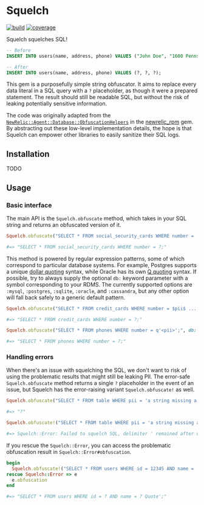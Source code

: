 # Squelch

[![build](https://github.com/ajvondrak/squelch/workflows/build/badge.svg)](https://github.com/ajvondrak/squelch/actions?query=workflow%3Abuild)
[![coverage](https://coveralls.io/repos/github/ajvondrak/squelch/badge.svg?branch=main)](https://coveralls.io/github/ajvondrak/squelch?branch=main)

Squelch squelches SQL!

```sql
-- Before
INSERT INTO users(name, address, phone) VALUES ("John Doe", "1600 Pennsylvania Ave", "867-5309");

-- After
INSERT INTO users(name, address, phone) VALUES (?, ?, ?);
```

This gem is a purposefully simple string obfuscator. It aims to replace every data literal in a SQL query with a `?` placeholder, as though it were a prepared statement. The result should still be readable SQL, but without the risk of leaking potentially sensitive information.

The code was originally adapted from the [`NewRelic::Agent::Database::ObfuscationHelpers`](https://github.com/newrelic/newrelic-ruby-agent/blob/f0290ab6468ad205dd014d63c794883dc47eebe7/lib/new_relic/agent/database/obfuscation_helpers.rb) in the [newrelic\_rpm](https://rubygems.org/gems/newrelic_rpm) gem. By abstracting out these low-level implementation details, the hope is that Squelch can empower other libraries to easily sanitize their SQL logs.

## Installation
TODO

## Usage

### Basic interface

The main API is the `Squelch.obfuscate` method, which takes in your SQL string and returns an obfuscated version of it.

```ruby
Squelch.obfuscate("SELECT * FROM social_security_cards WHERE number = 'pii';")

#=> "SELECT * FROM social_security_cards WHERE number = ?;"
```

This method is powered by regular expression patterns, some of which correspond to particular database systems. For example, Postgres supports a unique [dollar quoting](https://www.postgresql.org/docs/13/sql-syntax-lexical.html#SQL-SYNTAX-DOLLAR-QUOTING) syntax, while Oracle has its own [Q quoting](https://livesql.oracle.com/apex/livesql/file/content_CIREYU9EA54EOKQ7LAMZKRF6P.html) syntax. If possible, try to always supply the optional `db:` keyword parameter with a symbol corresponding to your RDMS. The currently supported options are `:mysql`, `:postgres`, `:sqlite`, `:oracle`, and `:cassandra`, but any other option will fall back safely to a generic default pattern.

```ruby
Squelch.obfuscate("SELECT * FROM credit_cards WHERE number = $pii$ ... $pii$;", db: :postgres)

#=> "SELECT * FROM credit_cards WHERE number = ?;"
```

```ruby
Squelch.obfuscate("SELECT * FROM phones WHERE number = q'<pii>';", db: :oracle)

#=> "SELECT * FROM phones WHERE number = ?;"
```

### Handling errors

When there's an issue with squelching the SQL, we don't want to risk of using the problematic results that might still be leaking PII. The error-safe `Squelch.obfuscate` method returns a single `?` placeholder in the event of an issue, but Squelch has the error-raising variant `Squelch.obfuscate!` as well.

```ruby
Squelch.obfuscate("SELECT * FROM table WHERE pii = 'a string missing a closing quote;")

#=> "?"
```

```ruby
Squelch.obfuscate!("SELECT * FROM table WHERE pii = 'a string missing a closing quote;")

#=> Squelch::Error: Failed to squelch SQL, delimiter ' remained after obfuscation
```

If you rescue the `Squelch::Error`, you can access the problematic obfuscation result in `Squelch::Error#obfuscation`.

```ruby
begin
  Squelch.obfuscate!("SELECT * FROM users WHERE id = 12345 AND name = 'Mister Danglin' Quote';")
rescue Squelch::Error => e
  e.obfuscation
end

#=> "SELECT * FROM users WHERE id = ? AND name = ? Quote';"
```
